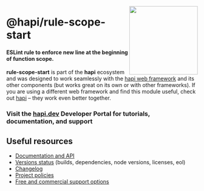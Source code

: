 <a href="https://hapi.dev"><img src="https://raw.githubusercontent.com/hapijs/assets/master/images/family.png" width="180px" align="right" /></a>

# @hapi/rule-scope-start

#### ESLint rule to enforce new line at the beginning of function scope.

**rule-scope-start** is part of the **hapi** ecosystem and was designed to work seamlessly with the [hapi web framework](https://hapi.dev) and its other components (but works great on its own or with other frameworks). If you are using a different web framework and find this module useful, check out [hapi](https://hapi.dev) – they work even better together.

### Visit the [hapi.dev](https://hapi.dev) Developer Portal for tutorials, documentation, and support

## Useful resources

- [Documentation and API](https://hapi.dev/family/rule-scope-start/)
- [Versions status](https://hapi.dev/resources/status/#rule-scope-start) (builds, dependencies, node versions, licenses, eol)
- [Changelog](https://hapi.dev/family/rule-scope-start/changelog/)
- [Project policies](https://hapi.dev/policies/)
- [Free and commercial support options](https://hapi.dev/support/)

